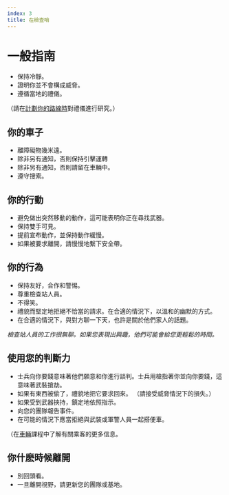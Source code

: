 ```yaml
---
index: 3
title: 在檢查哨
---
```

# 一般指南

*   保持冷靜。
*   證明你並不會構成威脅。
*   遵循當地的禮儀。

（請在[計劃你的路線時](umbrella://travel/vehicles)對禮儀進行研究。）

## 你的車子

*   離障礙物幾米遠。
*   除非另有通知，否則保持引擊運轉
*   除非另有通知，否則請留在車輛中。
*   遵守搜索。

## 你的行動

*   避免做出突然移動的動作，這可能表明你正在尋找武器。
*   保持雙手可見。
*   提前宣布動作，並保持動作緩慢。
*   如果被要求離開，請慢慢地繫下安全帶。

## 你的行為

*   保持友好，合作和警惕。
*   尊重檢查站人員。
*   不得笑。
*   禮貌而堅定地拒絕不恰當的請求。在合適的情況下，以溫和的幽默的方式。
*   在合適的情況下，與對方聊一下天，也許是關於他們家人的話題。

*檢查站人員的工作很無聊。如果您表現出興趣，他們可能會給您更輕鬆的時間。*

## 使用您的判斷力

*   士兵向你要錢意味著他們願意和你進行談判。士兵用槍指著你並向你要錢，這意味著武裝搶劫。
*   如果有東西被偷了，禮貌地把它要求回來。 （請接受威脅情況下的損失。）
*   如果受到武器挾持，鎮定地依照指示。
*   向您的團隊報告事件。
*   在可能的情況下應當拒絕與武裝或軍警人員一起搭便車。

（在[車輛](umbrella://travel/vehicles)課程中了解有關乘客的更多信息。

## 你什麽時候離開

*   別回頭看。
*   一旦離開視野，請更新您的團隊或基地。